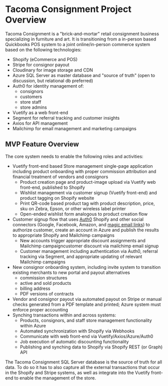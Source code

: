 # Tacoma Consignment Project Overview

Tacoma Consignment is a "brick-and-mortar" retail consignment business specializing in furniture and art. It is transitioning from a in-person based Quickbooks POS system to a joint online/in-person commerce system based on the following technologies:

* Shopify (eCommerce and POS)
* Stripe for consignor payout
* Cloudinary for image storage and CDN
* Azure SQL Server as master database and "source of truth" (open to discussion, but relational db preferred)
* Auth0 for identity management of:
  * consignors
  * customers
  * store staff
  * store admins
* Vuetify as a web front-end
* Segment for referral tracking and customer insights
* Axios for API management
* Mailchimp for email management and marketing campaigns

## MVP Feature Overview

The core system needs to enable the following roles and activities:

* Vuetify front-end based Store management single-page application including product onboarding with proper commission attribution and financial treatment of vendors and consignors
  * Product creation page and product-image upload via Vuetify web front-end, published to Shopify
  * Wishlist management via customer signup (Vuetify front-end) and product tagging on Shopify website
  * Print QR-code based product tag with product description, price, sku on Zebra, Epson, or other wireless label printer
  * Open-ended wishlist form analogous to product creation flow
* Customer signup flow that uses [Auth0](https://auth0.com/docs/quickstart/spa/vuejs) Shopify and other social connectors (Google, Facebook, Amazon, and [magic email links](https://auth0.com/docs/connections/passwordless/guides/email-magic-link)) to authorize customer, create an account in Azure and publish the results to appropriate Shopify and Mailchimp campaigns
  * New accounts trigger appropriate discount assignments and Mailchimp campaigncustomer discount via mailchimp email signup
  * Customer management including authentication via Auth0, referral tracking via Segment, and appropriate updating of relevant Mailchimp campaigns
* New consignor onboarding system, including invite system to transition existing merchants to new portal and payout alternatives
  * commission structures
  * active and sold products
  * billing address
  * PDF versions of contracts
* Vendor and consignor payout via automated payout on Stripe or manual checks generated from a PDF template and printed; Azure system must enforce proper accounting
* Synching transactions within and across systems:
  * Products, consignors, and staff store management functionality within Azure
  * Automated synchronization with Shopify via Webhooks
  * Communicate with web front-end via Vuetify/Axios/Azure/Auth0
  * Job execution of automatic discounting functionality
  * Publishing and synching data to Shopify via Shopify REST (or Graph) API

The Tacoma Consignment SQL Server database is the source of truth for all data. To do so it has to also capture all the external transactions that occur in the Shopify and Stripe systems, as well as integrate into the Vuetify front-end to enable the management of the store.

